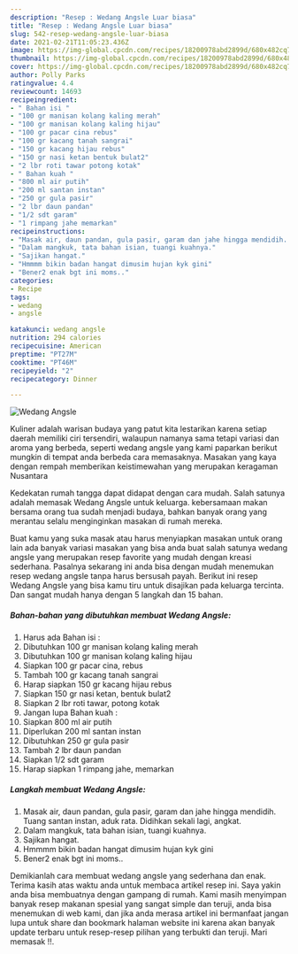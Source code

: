 ```yaml
---
description: "Resep : Wedang Angsle Luar biasa"
title: "Resep : Wedang Angsle Luar biasa"
slug: 542-resep-wedang-angsle-luar-biasa
date: 2021-02-21T11:05:23.436Z
image: https://img-global.cpcdn.com/recipes/18200978abd2899d/680x482cq70/wedang-angsle-foto-resep-utama.jpg
thumbnail: https://img-global.cpcdn.com/recipes/18200978abd2899d/680x482cq70/wedang-angsle-foto-resep-utama.jpg
cover: https://img-global.cpcdn.com/recipes/18200978abd2899d/680x482cq70/wedang-angsle-foto-resep-utama.jpg
author: Polly Parks
ratingvalue: 4.4
reviewcount: 14693
recipeingredient:
- " Bahan isi "
- "100 gr manisan kolang kaling merah"
- "100 gr manisan kolang kaling hijau"
- "100 gr pacar cina rebus"
- "100 gr kacang tanah sangrai"
- "150 gr kacang hijau rebus"
- "150 gr nasi ketan bentuk bulat2"
- "2 lbr roti tawar potong kotak"
- " Bahan kuah "
- "800 ml air putih"
- "200 ml santan instan"
- "250 gr gula pasir"
- "2 lbr daun pandan"
- "1/2 sdt garam"
- "1 rimpang jahe memarkan"
recipeinstructions:
- "Masak air, daun pandan, gula pasir, garam dan jahe hingga mendidih. Tuang santan instan, aduk rata. Didihkan sekali lagi, angkat."
- "Dalam mangkuk, tata bahan isian, tuangi kuahnya."
- "Sajikan hangat."
- "Hmmmm bikin badan hangat dimusim hujan kyk gini"
- "Bener2 enak bgt ini moms.."
categories:
- Recipe
tags:
- wedang
- angsle

katakunci: wedang angsle 
nutrition: 294 calories
recipecuisine: American
preptime: "PT27M"
cooktime: "PT46M"
recipeyield: "2"
recipecategory: Dinner

---
```



![Wedang Angsle](https://img-global.cpcdn.com/recipes/18200978abd2899d/680x482cq70/wedang-angsle-foto-resep-utama.jpg)

Kuliner adalah warisan budaya yang patut kita lestarikan karena setiap daerah memiliki ciri tersendiri, walaupun namanya sama tetapi variasi dan aroma yang berbeda, seperti wedang angsle yang kami paparkan berikut mungkin di tempat anda berbeda cara memasaknya. Masakan yang kaya dengan rempah memberikan keistimewahan yang merupakan keragaman Nusantara



Kedekatan rumah tangga dapat didapat dengan cara mudah. Salah satunya adalah memasak Wedang Angsle untuk keluarga. kebersamaan makan bersama orang tua sudah menjadi budaya, bahkan banyak orang yang merantau selalu menginginkan masakan di rumah mereka.

Buat kamu yang suka masak atau harus menyiapkan masakan untuk orang lain ada banyak variasi masakan yang bisa anda buat salah satunya wedang angsle yang merupakan resep favorite yang mudah dengan kreasi sederhana. Pasalnya sekarang ini anda bisa dengan mudah menemukan resep wedang angsle tanpa harus bersusah payah.
Berikut ini resep Wedang Angsle yang bisa kamu tiru untuk disajikan pada keluarga tercinta. Dan sangat mudah hanya dengan 5 langkah dan 15 bahan.


<!--inarticleads1-->

##### Bahan-bahan yang dibutuhkan membuat Wedang Angsle:

1. Harus ada  Bahan isi :
1. Dibutuhkan 100 gr manisan kolang kaling merah
1. Dibutuhkan 100 gr manisan kolang kaling hijau
1. Siapkan 100 gr pacar cina, rebus
1. Tambah 100 gr kacang tanah sangrai
1. Harap siapkan 150 gr kacang hijau rebus
1. Siapkan 150 gr nasi ketan, bentuk bulat2
1. Siapkan 2 lbr roti tawar, potong kotak
1. Jangan lupa  Bahan kuah :
1. Siapkan 800 ml air putih
1. Diperlukan 200 ml santan instan
1. Dibutuhkan 250 gr gula pasir
1. Tambah 2 lbr daun pandan
1. Siapkan 1/2 sdt garam
1. Harap siapkan 1 rimpang jahe, memarkan




<!--inarticleads2-->

##### Langkah membuat  Wedang Angsle:

1. Masak air, daun pandan, gula pasir, garam dan jahe hingga mendidih. Tuang santan instan, aduk rata. Didihkan sekali lagi, angkat.
1. Dalam mangkuk, tata bahan isian, tuangi kuahnya.
1. Sajikan hangat.
1. Hmmmm bikin badan hangat dimusim hujan kyk gini
1. Bener2 enak bgt ini moms..




Demikianlah cara membuat wedang angsle yang sederhana dan enak. Terima kasih atas waktu anda untuk membaca artikel resep ini. Saya yakin anda bisa membuatnya dengan gampang di rumah. Kami masih menyimpan banyak resep makanan spesial yang sangat simple dan teruji, anda bisa menemukan di web kami, dan jika anda merasa artikel ini bermanfaat jangan lupa untuk share dan bookmark halaman website ini karena akan banyak update terbaru untuk resep-resep pilihan yang terbukti dan teruji. Mari memasak !!. 
